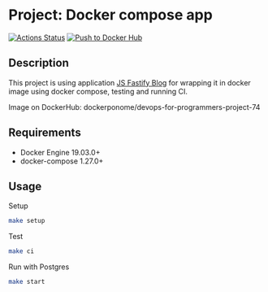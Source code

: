 # Project: Docker compose app

[![Actions Status](https://github.com/perfectbluedev/devops-for-programmers-project-74/actions/workflows/hexlet-check.yml/badge.svg)](https://github.com/perfectbluedev/devops-for-programmers-project-74/actions/workflows/hexlet-check.yml)
[![Push to Docker Hub](https://github.com/perfectbluedev/devops-for-programmers-project-74/actions/workflows/push.yml/badge.svg)](https://github.com/perfectbluedev/devops-for-programmers-project-74/actions/workflows/push.yml)

## Description

This project is using application [JS Fastify Blog](https://github.com/hexlet-components/js-fastify-blog) for wrapping it in docker image using docker compose, testing and running CI.

Image on DockerHub: dockerponome/devops-for-programmers-project-74

## Requirements

* Docker Engine 19.03.0+
* docker-compose 1.27.0+

## Usage

Setup

```bash
make setup
```

Test

```bash
make ci
```

Run with Postgres

```bash
make start
```
